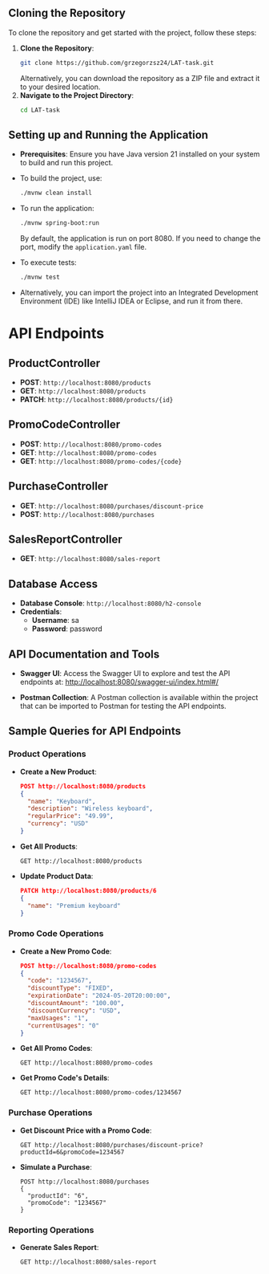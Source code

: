
## Cloning the Repository

To clone the repository and get started with the project, follow these steps:

1. **Clone the Repository**:
   ```bash
   git clone https://github.com/grzegorzsz24/LAT-task.git
   ```
   Alternatively, you can download the repository as a ZIP file and extract it to your desired location.
2. **Navigate to the Project Directory**:
   ```bash
   cd LAT-task
   ```

## Setting up and Running the Application 

- **Prerequisites**:
  Ensure you have Java version 21 installed on your system to build and run this project.
  
- To build the project, use:
  ```bash
  ./mvnw clean install
  ```
- To run the application:
  ```bash
  ./mvnw spring-boot:run
  ```
  By default, the application is run on port 8080. If you need to change the port, modify the `application.yaml` file.
- To execute tests:
  ```bash
  ./mvnw test
  ```
- Alternatively, you can import the project into an Integrated Development Environment (IDE) like IntelliJ IDEA or Eclipse, and run it from there.

# API Endpoints

## ProductController
- **POST**: `http://localhost:8080/products`
- **GET**: `http://localhost:8080/products`
- **PATCH**: `http://localhost:8080/products/{id}`

## PromoCodeController
- **POST**: `http://localhost:8080/promo-codes`
- **GET**: `http://localhost:8080/promo-codes`
- **GET**: `http://localhost:8080/promo-codes/{code}`

## PurchaseController
- **GET**: `http://localhost:8080/purchases/discount-price`
- **POST**: `http://localhost:8080/purchases`

## SalesReportController
- **GET**: `http://localhost:8080/sales-report`

## Database Access
- **Database Console**: `http://localhost:8080/h2-console`
- **Credentials**:
  - **Username**: sa
  - **Password**: password

## API Documentation and Tools

- **Swagger UI**: Access the Swagger UI to explore and test the API endpoints at:
  [http://localhost:8080/swagger-ui/index.html#/](http://localhost:8080/swagger-ui/index.html#/)
  
- **Postman Collection**: A Postman collection is available within the project that can be imported to Postman for testing the API endpoints.

## Sample Queries for API Endpoints

### Product Operations

- **Create a New Product**:
  ```json
  POST http://localhost:8080/products
  {
    "name": "Keyboard",
    "description": "Wireless keyboard",
    "regularPrice": "49.99",
    "currency": "USD"
  }
  ```

- **Get All Products**:
  ```http
  GET http://localhost:8080/products
  ```

- **Update Product Data**:
  ```json
  PATCH http://localhost:8080/products/6
  {
    "name": "Premium keyboard"
  }
  ```

### Promo Code Operations

- **Create a New Promo Code**:
  ```json
  POST http://localhost:8080/promo-codes
  {
    "code": "1234567",
    "discountType": "FIXED",
    "expirationDate": "2024-05-20T20:00:00",
    "discountAmount": "100.00",
    "discountCurrency": "USD",
    "maxUsages": "1",
    "currentUsages": "0"
  }
  ```

- **Get All Promo Codes**:
  ```http
  GET http://localhost:8080/promo-codes
  ```

- **Get Promo Code's Details**:
  ```http
  GET http://localhost:8080/promo-codes/1234567
  ```

### Purchase Operations

- **Get Discount Price with a Promo Code**:
  ```http
  GET http://localhost:8080/purchases/discount-price?productId=6&promoCode=1234567
  ```
  
- **Simulate a Purchase**:
  ```http
  POST http://localhost:8080/purchases
  {
    "productId": "6",
    "promoCode": "1234567"
  }
  ```

### Reporting Operations

- **Generate Sales Report**:
  ```http
  GET http://localhost:8080/sales-report
  ```
